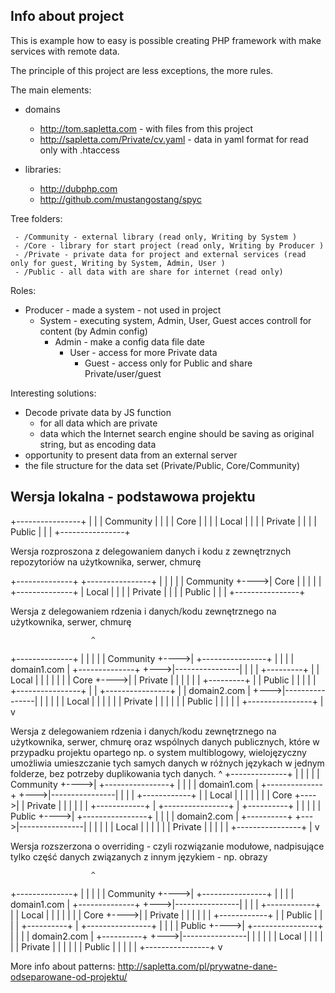 Info about project
---

This is example how to easy is possible creating PHP framework with make services with remote data.

The principle of this project are less exceptions, the more rules.

The main elements:

- domains
  - http://tom.sapletta.com - with files from this project
  - http://sapletta.com/Private/cv.yaml - data in yaml format for read only with  .htaccess

- libraries: 
  - http://dubphp.com
  - http://github.com/mustangostang/spyc
   
  
Tree folders:
 ```
  - /Community - external library (read only, Writing by System )
  - /Core - library for start project (read only, Writing by Producer )
  - /Private - private data for project and external services (read only for guest, Writing by System, Admin, User )
  - /Public - all data with are share for internet (read only)
 ```  
  
Roles:
  - Producer - made a system - not used in project
    - System - executing system, Admin, User, Guest acces controll for content (by Admin config)
      - Admin - make a config data file date
        - User - access for more Private data
          - Guest - access only for Public and share Private/user/guest


Interesting solutions:
  - Decode private data by JS function
    - for all data which are private
    - data which the Internet search engine should be saving as original string, but as encoding data
  - opportunity to present data from an external server
  - the file structure for the data set (Private/Public, Core/Community)




Wersja lokalna - podstawowa projektu
---

  +----------------+
  |                |
  |  Community     |
  |                |
  |  Core          |
  |                |
  |  Local         |
  |                |
  |  Private       |
  |                |
  |  Public        |
  |                |
  +----------------+


Wersja rozproszona z delegowaniem danych i kodu z zewnętrznych repozytoriów na użytkownika, serwer, chmurę

  +--------------+     +----------------+
  |              |     |                |
  |  Community   +----&gt;|   Core         |
  |              |     |                |
  +--------------+     |   Local        |
                       |                |
                       |   Private      |
                       |                |
                       |   Public       |
                       |                |
                       +----------------+


Wersja z delegowaniem rdzenia i danych/kodu zewnętrznego na użytkownika, serwer, chmurę

                      ^
 +--------------+     |
 |              |     |
 |  Community   +----&gt;|    +----------------+
 |              |     |    | domain1.com    |
 +--------------+     +---&gt;|----------------|
                      |    |                |
      +---------+     |    |   Local        |
      |         |     |    |                |
      |  Core   +----&gt;|    |   Private      |
      |         |     |    |                |
      +---------+     |    |   Public       |
                      |    |                |
                      |    +----------------+
                      |
                      |    +----------------+
                      |    | domain2.com    |
                      +---&gt;|----------------|
                      |    |                |
                      |    |   Local        |
                      |    |                |
                      |    |   Private      |
                      |    |                |
                      |    |   Public       |
                      |    |                |
                      |    +----------------+
                      |
                      v



Wersja z delegowaniem rdzenia i danych/kodu zewnętrznego na użytkownika, serwer, chmurę oraz wspólnych danych publicznych, które w przypadku projektu opartego np. o system multiblogowy, wielojęzyczny umożliwia umieszczanie tych samych danych w różnych językach w jednym folderze, bez potrzeby duplikowania tych danych.
                      ^
 +--------------+     |
 |              |     |
 |  Community   +----&gt;|    +----------------+
 |              |     |    | domain1.com    |
 +--------------+     +---&gt;|----------------|
                      |    |                |
   +------------+     |    |   Local        |
   |            |     |    |                |
   |   Core     +----&gt;|    |   Private      |
   |            |     |    |                |
   +------------+     |    +----------------+
                      |
     +----------+     |
     |          |     |
     |  Public  +----&gt;|    +----------------+
     |          |     |    | domain2.com    |
     +----------+     +---&gt;|----------------|
                      |    |                |
                      |    |   Local        |
                      |    |                |
                      |    |   Private      |
                      |    |                |
                      |    +----------------+
                      |
                      v



Wersja rozszerzona o overriding - czyli rozwiązanie modułowe, nadpisujące tylko część danych związanych z innym językiem - np. obrazy

                      ^
 +--------------+     |
 |              |     |
 |  Community   +----&gt;|    +----------------+
 |              |     |    | domain1.com    |
 +--------------+     +---&gt;|----------------|
                      |    |                |
   +------------+     |    |   Local        |
   |            |     |    |                |
   |   Core     +----&gt;|    |   Private      |
   |            |     |    |                |
   +------------+     |    |   Public       |
                      |    |                |
     +----------+     |    +----------------+
     |          |     |
     |  Public  +----&gt;|    +----------------+
     |          |     |    | domain2.com    |
     +----------+     +---&gt;|----------------|
                      |    |                |
                      |    |   Local        |
                      |    |                |
                      |    |   Private      |
                      |    |                |
                      |    |   Public       |
                      |    |                |
                      |    +----------------+
                      v



More info about patterns:
http://sapletta.com/pl/prywatne-dane-odseparowane-od-projektu/
